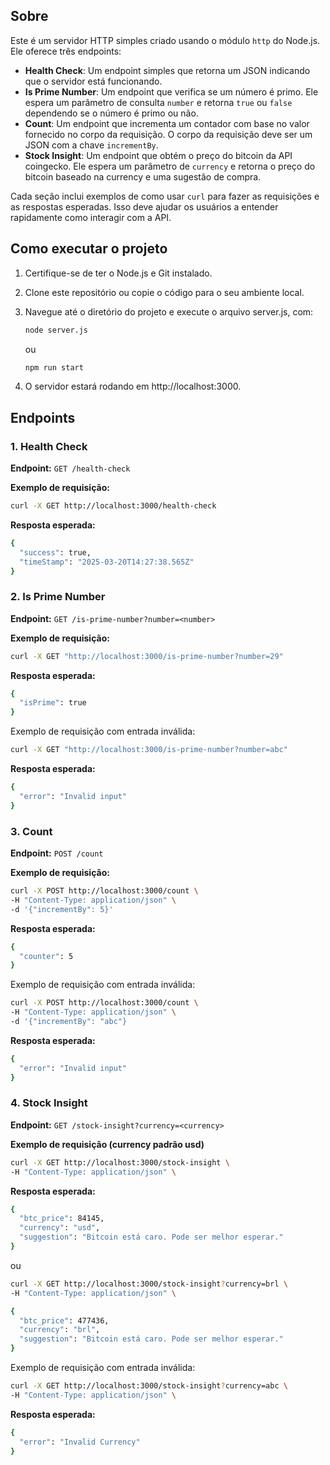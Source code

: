 ## Sobre

Este é um servidor HTTP simples criado usando o módulo `http` do Node.js. Ele oferece três endpoints:

- **Health Check**: Um endpoint simples que retorna um JSON indicando que o servidor está funcionando.
- **Is Prime Number**: Um endpoint que verifica se um número é primo. Ele espera um parâmetro de consulta `number` e retorna `true` ou `false` dependendo se o número é primo ou não.
- **Count**: Um endpoint que incrementa um contador com base no valor fornecido no corpo da requisição. O corpo da requisição deve ser um JSON com a chave `incrementBy`.
- **Stock Insight**: Um endpoint que obtém o preço do bitcoin da API coingecko. Ele espera um parâmetro de `currency` e retorna o preço do bitcoin baseado na currency e uma sugestão de compra.

Cada seção inclui exemplos de como usar `curl` para fazer as requisições e as respostas esperadas. Isso deve ajudar os usuários a entender rapidamente como interagir com a API.

## Como executar o projeto
1. Certifique-se de ter o Node.js e Git instalado.

2. Clone este repositório ou copie o código para o seu ambiente local.

3. Navegue até o diretório do projeto e execute o arquivo server.js, com:
    ```bash
    node server.js
    ```
    ou
    ```bash
    npm run start
    ```
    
4. O servidor estará rodando em http://localhost:3000.

## Endpoints

### 1. Health Check

**Endpoint:** `GET /health-check`

**Exemplo de requisição:**

```bash
curl -X GET http://localhost:3000/health-check
```

**Resposta esperada:**

```bash
{
  "success": true,
  "timeStamp": "2025-03-20T14:27:38.565Z"
}
```

### 2. Is Prime Number

**Endpoint:** `GET /is-prime-number?number=<number>`

**Exemplo de requisição:**

```bash
curl -X GET "http://localhost:3000/is-prime-number?number=29"
```

**Resposta esperada:**

```bash
{
  "isPrime": true
}
```

Exemplo de requisição com entrada inválida:

```bash
curl -X GET "http://localhost:3000/is-prime-number?number=abc"
```

**Resposta esperada:**

```bash
{
  "error": "Invalid input"
}
```

### 3. Count

**Endpoint:** `POST /count`

**Exemplo de requisição:**

```bash
curl -X POST http://localhost:3000/count \
-H "Content-Type: application/json" \
-d '{"incrementBy": 5}'
```

**Resposta esperada:**

```bash
{
  "counter": 5
}
```

Exemplo de requisição com entrada inválida:
```bash
curl -X POST http://localhost:3000/count \
-H "Content-Type: application/json" \
-d '{"incrementBy": "abc"}
```

**Resposta esperada:**

```bash
{
  "error": "Invalid input"
}
```

### 4. Stock Insight

**Endpoint:** `GET /stock-insight?currency=<currency>`

**Exemplo de requisição (currency padrão usd)**

```bash
curl -X GET http://localhost:3000/stock-insight \
-H "Content-Type: application/json" \
```

**Resposta esperada:**

```bash
{
  "btc_price": 84145,
  "currency": "usd",
  "suggestion": "Bitcoin está caro. Pode ser melhor esperar."
}
```

ou 

```bash
curl -X GET http://localhost:3000/stock-insight?currency=brl \
-H "Content-Type: application/json" \
```

```bash
{
  "btc_price": 477436,
  "currency": "brl",
  "suggestion": "Bitcoin está caro. Pode ser melhor esperar."
}
```

Exemplo de requisição com entrada inválida:
```bash
curl -X GET http://localhost:3000/stock-insight?currency=abc \
-H "Content-Type: application/json" \
```

**Resposta esperada:**

```bash
{
  "error": "Invalid Currency"
}
```
